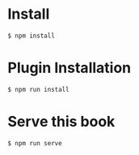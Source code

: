 # Install

```
$ npm install
```

# Plugin Installation

```
$ npm run install
```

# Serve this book

```
$ npm run serve
```
